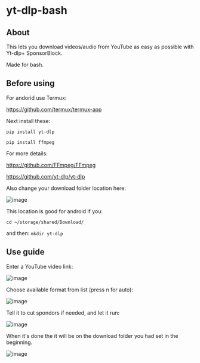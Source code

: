 # yt-dlp-bash
## About
This lets you download videos/audio from YouTube as easy as possible with Yt-dlp+ SponsorBlock.

Made for bash.

## Before using

For andorid use Termux:

https://github.com/termux/termux-app

Next install these:

```pip install yt-dlp```

```pip install ffmpeg```


For more details:

https://github.com/FFmpeg/FFmpeg

https://github.com/yt-dlp/yt-dlp



Also change your download folder location here:

![image](https://user-images.githubusercontent.com/111264581/205524729-34ab17dc-be06-4148-b46a-2011f84e85c0.png)


This location is good for android if you:

```cd ~/storage/shared/Download/```

and then: ```mkdir yt-dlp```


## Use guide
Enter a YouTube video link:

![image](https://user-images.githubusercontent.com/111264581/205526088-7bf5989d-339a-4d35-9e95-2a331f286d92.png)


Choose available format from list (press n for auto):

![image](https://user-images.githubusercontent.com/111264581/205526122-592aa5a1-8d25-45bb-8069-93813509f2a6.png)

Tell it to cut spondors if needed, and let it run:

![image](https://user-images.githubusercontent.com/111264581/205526209-ea55f11d-8606-4f2e-83a4-05eff61dfe44.png)

When it's done the it will be on the download folder you had set in the beginning.

![image](https://user-images.githubusercontent.com/111264581/205526412-6c728d8b-b9d3-499e-ad79-d7f544a4148e.png)

